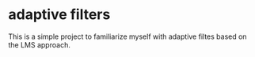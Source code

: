 # adaptive filters

This is a simple project to familiarize myself with adaptive filtes based on the LMS approach.
